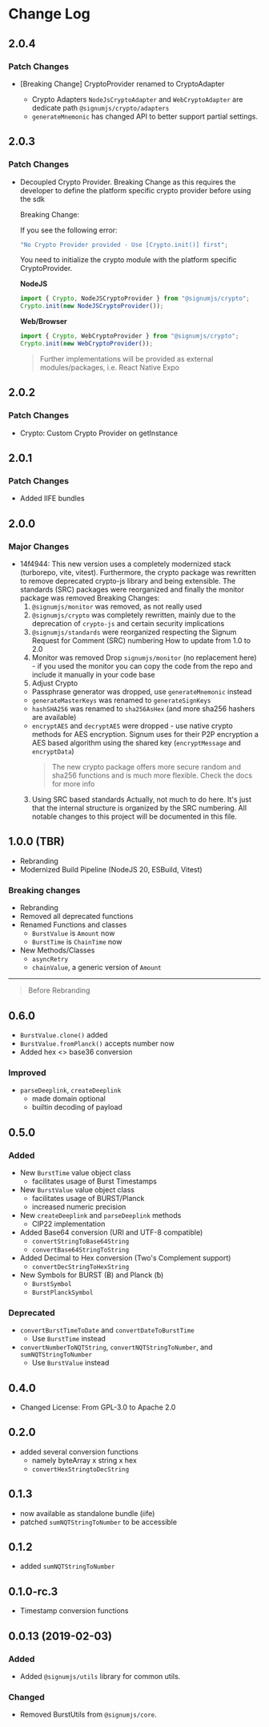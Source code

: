 # Change Log

## 2.0.4

### Patch Changes

- [Breaking Change] CryptoProvider renamed to CryptoAdapter

  - Crypto Adapters `NodeJsCryptoAdapter` and `WebCryptoAdapter` are dedicate path `@signumjs/crypto/adapters`
  - `generateMnemonic` has changed API to better support partial settings.

## 2.0.3

### Patch Changes

- Decoupled Crypto Provider. Breaking Change as this requires the developer to define the platform specific crypto provider before using the sdk

  Breaking Change:

  If you see the following error:

  ```ts
  "No Crypto Provider provided - Use [Crypto.init()] first";
  ```

  You need to initialize the crypto module with the platform specific CryptoProvider.

  **NodeJS**

  ```ts
  import { Crypto, NodeJSCryptoProvider } from "@signumjs/crypto";
  Crypto.init(new NodeJSCryptoProvider());
  ```

  **Web/Browser**

  ```ts
  import { Crypto, WebCryptoProvider } from "@signumjs/crypto";
  Crypto.init(new WebCryptoProvider());
  ```

  > Further implementations will be provided as external modules/packages, i.e. React Native Expo

## 2.0.2

### Patch Changes

- Crypto: Custom Crypto Provider on getInstance

## 2.0.1

### Patch Changes

- Added IIFE bundles

## 2.0.0

### Major Changes

- 14f4944: This new version uses a completely modernized stack (turborepo, vite, vitest). Furthermore, the crypto package was rewritten to remove deprecated crypto-js library and being extensible. The standards (SRC) packages were reorganized and finally the monitor package was removed
  Breaking Changes:
  1. `@signumjs/monitor` was removed, as not really used
  2. `@signumjs/crypto` was completely rewritten, mainly due to the deprecation of `crypto-js` and certain security implications
  3. `@signumjs/standards` were reorganized respecting the Signum Request for Comment (SRC) numbering
     How to update from 1.0 to 2.0
  4. Monitor was removed
     Drop `signumjs/monitor` (no replacement here) - if you used the monitor you can copy the code from the repo and include it manually in your code base
  5. Adjust Crypto
  - Passphrase generator was dropped, use `generateMnemonic` instead
  - `generateMasterKeys` was renamed to `generateSignKeys`
  - `hashSHA256` was renamed to `sha256AsHex` (and more sha256 hashers are available)
  - `encryptAES` and `decryptAES` were dropped - use native crypto methods for AES encryption. Signum uses for their P2P encryption a AES based algorithm using the shared key (`encryptMessage` and `encryptData`)
    > The new crypto package offers more secure random and sha256 functions and is much more flexible. Check the docs for more info
  3. Using SRC based standards
     Actually, not much to do here. It's just that the internal structure is organized by the SRC numbering.
     All notable changes to this project will be documented in this file.

## 1.0.0 (TBR)

- Rebranding
- Modernized Build Pipeline (NodeJS 20, ESBuild, Vitest)

### Breaking changes

- Rebranding
- Removed all deprecated functions
- Renamed Functions and classes
  - `BurstValue` is `Amount` now
  - `BurstTime` is `ChainTime` now
- New Methods/Classes
  - `asyncRetry`
  - `chainValue`, a generic version of `Amount`

---

> Before Rebranding

## 0.6.0

- `BurstValue.clone()` added
- `BurstValue.fromPlanck()` accepts number now
- Added hex <> base36 conversion

### Improved

- `parseDeeplink`, `createDeeplink`
  - made domain optional
  - builtin decoding of payload

## 0.5.0

### Added

- New `BurstTime` value object class
  - facilitates usage of Burst Timestamps
- New `BurstValue` value object class
  - facilitates usage of BURST/Planck
  - increased numeric precision
- New `createDeeplink` and `parseDeeplink` methods
  - CIP22 implementation
- Added Base64 conversion (URI and UTF-8 compatible)
  - `convertStringToBase64String`
  - `convertBase64StringToString`
- Added Decimal to Hex conversion (Two's Complement support)
  - `convertDecStringToHexString`
- New Symbols for BURST (Ƀ) and Planck (ƀ)
  - `BurstSymbol`
  - `BurstPlanckSymbol`

### Deprecated

- `convertBurstTimeToDate` and `convertDateToBurstTime`
  - Use `BurstTime` instead
- `convertNumberToNQTString`, `convertNQTStringToNumber`, and `sumNQTStringToNumber`
  - Use `BurstValue` instead

## 0.4.0

- Changed License: From GPL-3.0 to Apache 2.0

## 0.2.0

- added several conversion functions
  - namely byteArray x string x hex
  - `convertHexStringtoDecString`

## 0.1.3

- now available as standalone bundle (iife)
- patched `sumNQTStringToNumber` to be accessible

## 0.1.2

- added `sumNQTStringToNumber`

## 0.1.0-rc.3

- Timestamp conversion functions

## 0.0.13 (2019-02-03)

### Added

- Added `@signumjs/utils` library for common utils.

### Changed

- Removed BurstUtils from `@signumjs/core`.
